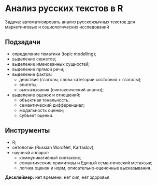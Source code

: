 # Анализ русских текстов в R

Задача: автоматизировать анализ русскоязычных текстов для маркетинговых и социологических исследований

## Подзадачи
  - определение тематики (topic modelling);
  - выделение сюжетов;
  - выделение именованных сущностей;
  - выделение прямой речи;
  - выделение фактов:
    - действия (глаголы, слова категории состояния + глаголы);
    - эпитеты;
    - высказывания (синтаксический анализ);
  - выделение оценок и отношений:
    - объектная тональность;
    - семантический дифференциал;
    - модальность оценки;
    - субъект оценки.

## Инструменты
  - R;
  - онтологии (Russian WordNet, Kartaslov);
  - научный аппарат:
    - коммуникативный синтаксис;
    - семантические примитивы и Единый семантический метаязык;
    - логика оценок и норм, описательно-оценочные высказывания.

**Дисклеймер:** нет времени, нет сил, нет здоровья.
